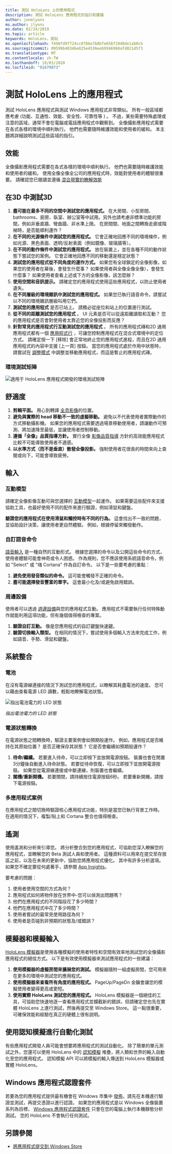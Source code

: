 ```yaml
---
title: 測試 HoloLens 上的應用程式
description: 測試 HoloLens 應用程式的指引和建議
author: jonmlyons
ms.author: jlyons
ms.date: 02/24/2019
ms.topic: article
keywords: HoloLens，測試
ms.openlocfilehash: f498fd9f724cc0786e7b8bfe656f1948de1ab0cb
ms.sourcegitcommit: 09599b4034be825e4536eeb9566968afd021d5f3
ms.translationtype: MT
ms.contentlocale: zh-TW
ms.lasthandoff: 10/03/2020
ms.locfileid: "91679873"
---
```

# <a name="testing-your-app-on-hololens"></a>測試 HoloLens 上的應用程式

測試 HoloLens 應用程式與測試 Windows 應用程式非常類似。 所有一般區域都應考慮 (功能、互通性、效能、安全性、可靠性等 ) 。 不過，某些需要特殊處理或注意的區域，通常不會在電腦或電話應用程式中觀察到。 全像攝影應用程式需要在各式各樣的環境中順利執行。 他們也需要隨時維護效能和使用者的緩和。 本主題將詳細說明測試這些區域的指引。

## <a name="performance"></a>效能

全像攝影應用程式需要在各式各樣的環境中順利執行。 他們也需要隨時維護效能和使用者的緩和。 使用全像全像全公司的應用程式時，效能對使用者的體驗很重要。 請確認您已閱讀並遵循 [混合現實的瞭解效能](understanding-performance-for-mixed-reality.md)

## <a name="testing-3d-in-3d"></a>在3D 中測試3D
1. **盡可能在最多不同的空間中測試您的應用程式。** 在大房間、小型房間、bathrooms、廚房、臥室、辦公室等中試用。另外也請考慮非標準功能的房間，例如非垂直牆、彎曲牆、非水準上限。 在房間間、地面之間轉換走廊或階梯時，是否能順利運作？
2. **在不同的光源條件中測試您的應用程式。** 它會正確地回應不同的環境條件，例如光源、黑色表面、透明/反射表面（例如鏡像、玻璃牆等）。
3. **在不同的動作條件中測試您的應用程式。** 放在裝置上，並在各種不同的動作狀態下嘗試您的案例。 它會正確地回應不同的移動還是穩定狀態？
4. **測試您的應用程式從不同角度的運作方式。** 如果您有全球鎖定的全像影像，如果您的使用者在幕後，會發生什麼事？ 如果使用者與全像全像全像），會發生什麼事？ 如果使用者查看上述或下方的全像影像，該怎麼辦？
5. **使用空間和音訊提示。** 請確定您的應用程式使用這些應用程式，以防止使用者遺失。
6. **在不同層級的環境雜訊中測試您的應用程式。** 如果您已執行語音命令，請嘗試以不同的環境雜訊層級叫用它們。
7. **測試您的應用程式** 是否已站上。 請務必從座位和站上的位置進行測試。
8. **從不同的距離測試您的應用程式** 。 UI 元素是否可以從遠距離讀取和互動？ 您的應用程式是否會對使用者太靠近您的全像投影而反應？
9. **針對常見的應用程式行互動測試您的應用程式** 。 所有的應用程式磚和2D 通用應用程式都有一個 [應用程式行](../../discover/navigating-the-windows-mixed-reality-home.md#moving-and-adjusting-apps) ，可讓您控制應用程式在混合式環境中的定位方式。 請確定按一下 [移除] 會正常地終止您的應用程式進程，而且在2D 通用應用程式的內容中支援 [上一頁] 按鈕。 當您的應用程式處於作用中狀態時，請嘗試在 [調整模式](../../discover/navigating-the-windows-mixed-reality-home.md#moving-and-adjusting-apps) 中調整並移動應用程式，而這是暫止的應用程式磚。

### <a name="environmental-test-matrix"></a>環境測試矩陣

![適用于 HoloLens 應用程式開發的環境測試矩陣](images/environment-matrix-600px.png)

## <a name="comfort"></a>舒適度
1. **剪輯平面。** 用心到轉譯 [全息影像](hologram-stability.md#hologram-render-distances)的位置。
2. **避免與實際的 head 移動不一致的虛擬移動。** 避免以不代表使用者實際動作的方式移動攝影機。 如果您的應用程式需要透過場景移動使用者，請讓動作可預測、將加速降至最低，並讓使用者控制移動。
3. **遵循「全像」品質指導方針。** 實行全像 [影像品質指導](hologram-stability.md) 方針的高效能應用程式比較不可能導致使用者不適感。
4. **以水準方式（而不是垂直）散發全像投影。** 強制使用者花很長的時間來向上查閱或向下，可能會導致疲勞。


## <a name="input"></a>輸入

### <a name="interaction-models"></a>互動模型

請確定全像影像互動可與您選擇的 [互動模型](../../design/interaction-fundamentals.md)一起運作。
如果需要這些配件來支援協助工具，也最好使用不同的配件來進行驗證，例如滑鼠和鍵盤。

**驗證您的應用程式在使用滑鼠和觸控時有不同的行為。** 這會找出不一致的問題，並協助設計決策，讓使用者更自然體驗。 例如，根據停留來觸發動作。


### <a name="custom-voice-commands"></a>自訂語音命令

[語音輸入](../../design/voice-input.md) 是一種自然的互動形式。 根據您選擇的命令以及公開這些命令的方式，使用者體驗可能會神奇或令人困惑。 作為規則，您不應該使用系統語音命令，例如 "Select" 或 "嗨 Cortana" 作為自訂命令。 以下是一些要考慮的重點：
1. **避免使用發音類似的命令。** 這可能會觸發不正確的命令。
2. **盡可能選擇發音豐富的單字。** 這會最小化及/或避免啟用錯誤。

### <a name="peripherals"></a>周邊設備

使用者可以透過 [週邊設備](../../discover/hardware-accessories.md)與您的應用程式互動。 應用程式不需要執行任何特殊動作就能利用這項功能，但有幾個值得檢查的專案。
1. **驗證自訂互動。** 像是您應用程式的自訂鍵盤快速鍵。
2. **驗證切換輸入類型。** 在相同的情況下，嘗試使用多個輸入方法來完成工作，例如語音、手勢、滑鼠和鍵盤。

## <a name="system-integration"></a>系統整合

### <a name="battery"></a>電池

在沒有電源線連接的情況下測試您的應用程式，以瞭解其耗盡電池的速度。 您可以藉由查看電源 LED 讀數，輕鬆地瞭解電池狀態。 

![指出電池電力的 LED 狀態](images/batterypowerledindication-500px.png)<br>

*指出電池電力的 LED 狀態*

### <a name="power-state-transitions"></a>電源狀態轉換

在電源狀態之間轉換時，驗證主要案例會如預期般運作。 例如，應用程式是否維持在其原始位置？ 是否正確保存其狀態？ 它是否會繼續如預期般運作？
1. **待命/繼續。** 若要進入待命，可以立即按下並放開電源按鈕。 裝置也會在閒置3分鐘後自動進入待命狀態。 若要從待命恢復，可以立即按下並放開電源按鈕。 如果您從電源線連接或中斷連線，則裝置也會繼續。
2. **關機/重新開機。** 若要關閉，請持續按住電源按鈕6秒。 若要重新開機，請按下電源按鈕。

### <a name="multi-app-scenarios"></a>多應用程式案例

在應用程式之間切換時驗證核心應用程式功能，特別是當您已執行背景工作時。 在適用的情況下，複製/貼上和 Cortana 整合也值得檢查。

## <a name="telemetry"></a>遙測

使用遙測和分析來引導您。 將分析整合到您的應用程式，可協助您深入瞭解您的應用程式，並瞭解您的 Beta 測試人員和使用者。 這種資料可以用來在提交至存放區之前，以及在未來的更新中，協助您將應用程式優化。 其中有許多分析選項。 如果您不確定要從何處著手，請參閱 [App Insights](https://www.visualstudio.com/products/application-insights-vs.aspx)。

要考慮的問題：
1. 使用者使用空間的方式為何？
2. 應用程式如何將物件放在世界中-您可以偵測出問題嗎？
3. 他們在應用程式的不同階段花了多少時間？
4. 他們在應用程式中花了多少時間？
5. 使用者嘗試的最常見使用路徑為何？
6. 使用者是否碰到非預期的狀態及/或錯誤？

## <a name="emulator-and-simulated-input"></a>模擬器和模擬輸入

[HoloLens 模擬器](using-the-hololens-emulator.md)是使用各種模擬的使用者特性和空間有效率地測試您的全像攝影應用程式的絕佳方式。 以下是有效使用模擬器來測試應用程式的一些建議：
1. **使用模擬器的虛擬房間來擴展您的測試。** 模擬器隨附一組虛擬房間，您可用來在更多的環境中測試您的應用程式。
2. **使用模擬器來查看所有角度的應用程式。** PageUp/PageDn 金鑰會讓您的模擬使用者變得更高或更短。
3. **使用實際 HoloLens 測試您的應用程式。** HoloLens 模擬器是一個絕佳的工具，可協助您快速地逐一查看應用程式並攔截新的錯誤，但請確定您也先在實體 HoloLens 上進行測試，然後再提交至 Windows Store。 這一點很重要，可確保效能和經驗在真正的硬體上很有説明。

## <a name="automated-testing-with-perception-simulation"></a>使用認知模擬進行自動化測試

有些應用程式開發人員可能會想要將應用程式的測試自動化。 除了簡單的單元測試之外，您還可以使用 HoloLens 中的 [認知模擬](perception-simulation.md) 堆疊，將人類和世界的輸入自動化至您的應用程式。 認知模擬 API 可以將模擬的輸入傳送到 HoloLens 模擬器或實體 HoloLens。

## <a name="windows-app-certification-kit"></a>Windows 應用程式認證套件

若要為您的應用程式提供最有機會在 Windows 市集中 [發佈](../../distribute/submitting-an-app-to-the-microsoft-store.md)，請先在本機進行驗證並測試，再提交憑證以進行認證。 如果您的應用程式是以 Windows 全像裝置系列為目標， [Windows 應用程式認證套件](https://msdn.microsoft.com/library/windows/apps/xaml/mt186449.aspx) 只會在您的電腦上執行本機靜態分析測試。 您的 HoloLens 不會執行任何測試。

## <a name="see-also"></a>另請參閱
* [將應用程式提交到 Windows Store](../../distribute/submitting-an-app-to-the-microsoft-store.md)
